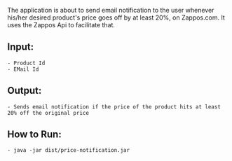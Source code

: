 The application is about to send email notification to the user whenever his/her desired product's price goes off by at least 20%, on Zappos.com. It uses the Zappos Api to facilitate that.


Input:
------
	- Product Id
	- EMail Id


Output:
-------
	- Sends email notification if the price of the product hits at least 20% off the original price


How to Run:
-----------
	- java -jar dist/price-notification.jar
